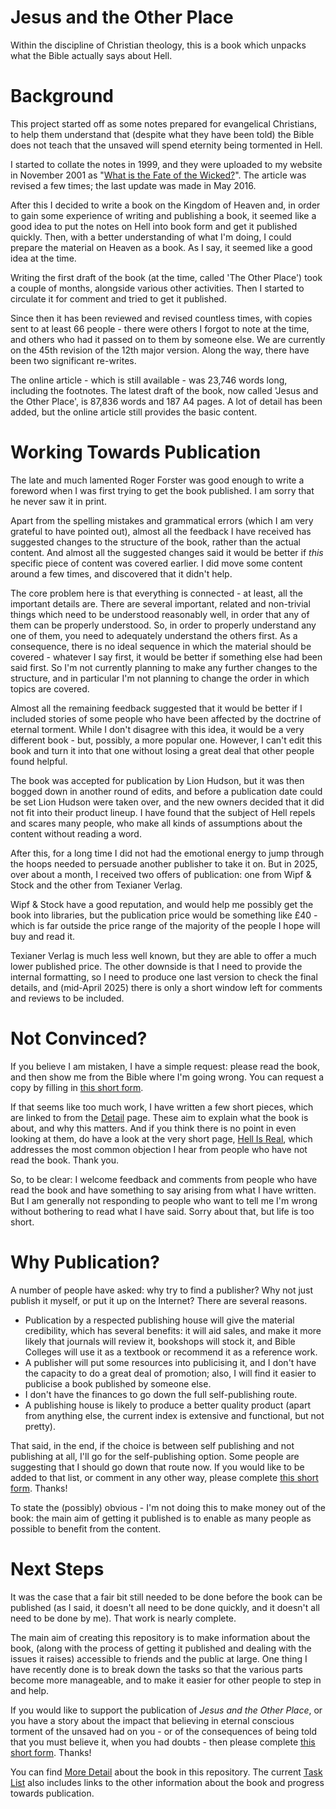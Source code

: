 # Jesus and the Other Place

Within the discipline of Christian theology, this is a book which unpacks 
what the Bible actually says about Hell.

# Background

This project started off as some notes prepared for evangelical Christians, 
to help them understand that (despite what they have been told) the Bible 
does not teach that the unsaved will spend eternity being tormented in Hell.

I started to collate the notes in 1999, and they were uploaded to my website 
in November 2001 as 
"[What is the Fate of the Wicked?](http://hazelden.org.uk/pt03/art_pt121_fate_of_wicked.htm)".
The article was revised a few times; the last update was made in May 2016.

After this I decided to write a book on the Kingdom of Heaven and, in order to gain 
some experience of writing and publishing a book, it seemed like a good idea to
put the notes on Hell into book form and get it published quickly. Then, with a 
better understanding of what I'm doing, I could prepare the material on Heaven as
a book.  As I say, it seemed like a good idea at the time.

Writing the first draft of the book (at the time, called 'The Other Place') took a 
couple of months, alongside various other activities.  Then I started to circulate 
it for comment and tried to get it published.

Since then it has been reviewed and revised countless times, with copies sent to
at least 66 people - there were others I forgot to note at the time, and others who
had it passed on to them by someone else.  We are currently on the 45th revision 
of the 12th major version. Along the way, there have been two significant re-writes.

The online article - which is still available - was 23,746 words long, including the 
footnotes.  The latest draft of the book, now called 'Jesus and the Other Place', is 
87,836 words and 187 A4 pages.  A lot of detail has 
been added, but the online article still provides the basic content.

# Working Towards Publication

The late and much lamented Roger Forster was good enough to write a foreword when 
I was first trying to get the book published.  I am sorry that he never saw it in print.

Apart from the spelling mistakes and grammatical errors (which I am very grateful to 
have pointed out), 
almost all the feedback I have received has suggested changes to the structure of the 
book, rather than the actual content.  And almost all the suggested changes said
it would be better if *this* specific piece of content was covered earlier.  I did 
move some content around a few times, and discovered that it didn't help.

The core problem here is that everything is connected - at least, all the important
details are.  There are several important, related and non-trivial things which need 
to be understood reasonably well, in order that any of them can be properly 
understood.  So, in order to properly understand any one of them, you need to 
adequately understand the others first. As a consequence, there is no ideal sequence 
in which the material should be covered - whatever I say first, it would be better 
if something else had been said first. So I'm not currently planning to make any 
further changes to the structure, and in particular I'm not planning to change the 
order in which topics are covered.

Almost all the remaining feedback suggested that it would be better if I included 
stories of some people who have been affected by the doctrine of eternal torment.
While I don't disagree with this idea, it would be a very different book - but,
possibly, a more popular one.  However, I can't edit this book and turn it into 
that one without losing  a great deal that other people found helpful.

The book was accepted for publication by Lion Hudson, but it was then bogged down 
in another round of edits, and before a publication date could be set Lion Hudson 
were taken over, and the new owners decided that it did not fit into their 
product lineup.  I have found that the subject of Hell repels and scares many people, 
who make all kinds of assumptions about the content without reading a word.

After this, for a long time I did not had the emotional energy to jump through the hoops needed to
persuade another publisher to take it on. But in 2025, over about a month, I received two offers of 
publication: one from Wipf & Stock and the other from Texianer Verlag.

Wipf & Stock have a good reputation, and would help me possibly get the book into libraries, but
the publication price would be something like £40 - which is far outside the price range of the
majority of the people I hope will buy and read it.

Texianer Verlag is much less well known, but they are able to offer a much lower published price.
The other downside is that I need to provide the internal formatting, so I need to produce one 
last version to check the final details, and (mid-April 2025) there is only a short window left 
for comments and reviews to be included.

# Not Convinced?

If you believe I am mistaken, I have a simple request: please read the book, and
then show me from the Bible where I'm going wrong. You can request a copy by 
filling in  [this short 
form](https://forms.gle/WdtHYqaW535saqzB9). 

If that seems like too much work, I have written a few short pieces, which 
are linked to from the [Detail](Detail.md) page. These aim to 
explain what the book is about, and why this matters.  And if you think there is
no point in even looking at them, do have a look at the very short page, 
[Hell Is Real](Hell_Is_Real.md),
which addresses the most common objection I hear from people who have not read the 
book.  Thank you.

So, to be clear: I welcome feedback and comments from people who have read the book 
and have something to say arising from what I have written. But I am generally not 
responding to people who want to tell me I'm wrong without bothering to read what
I have said. Sorry about that, but life is too short.

# Why Publication?

A number of people have asked: why try to find a publisher?  Why not just 
publish it myself, or put it up on the Internet?  There are several reasons.

- Publication by a respected publishing house will give the material credibility,
  which has several benefits: it will aid sales, 
  and make it more likely that journals will review it, bookshops will stock it,
  and Bible Colleges will use it as a textbook or recommend it as a reference work.
- A publisher will put some resources into publicising it, and I don't have the
  capacity to do a great deal of promotion; also, I will find it easier to publicise
  a book published by someone else.
- I don't have the finances to go down the full self-publishing route.
- A publishing house is likely to produce a better quality product (apart from
  anything else, the current index is extensive and functional, but not pretty).

That said, in the end, if the choice is between self publishing and not 
publishing at all, I'll go for the self-publishing option. Some people are 
suggesting that I should go down that route now.  If you would like to be 
added to that list, or comment in any other way, please complete [this short 
form](https://forms.gle/WdtHYqaW535saqzB9). Thanks!

To state the (possibly) obvious - I'm not doing this to make money out of the book:
the main aim of getting it published is to enable as many people as possible to
benefit from the content.

# Next Steps

It was the case that a fair bit still needed 
to be done before the book can be published (as I said, it doesn't 
all need to be done quickly, and it doesn't all need to be done by me). 
That work is nearly complete.

The main aim of creating this repository is to make information about the book,
(along with the process of getting it published and dealing with the issues it 
raises) accessible to friends and the public at large.
One thing I have recently done is to break down the tasks so that the various 
parts become more manageable, and to make it easier for other people to step
in and help.

If you would like to support the publication of *Jesus and the Other Place*,
or you have a story about the impact that believing in eternal conscious torment 
of the unsaved had on you - or of the consequences of being told that you must
believe it, when you had doubts - then please complete [this short 
form](https://forms.gle/WdtHYqaW535saqzB9). Thanks!

You can find 
[More Detail](Detail.md) about the book in this repository.
The current [Task List](Task_List.md) also includes links to the other
information about the book and progress towards publication.
